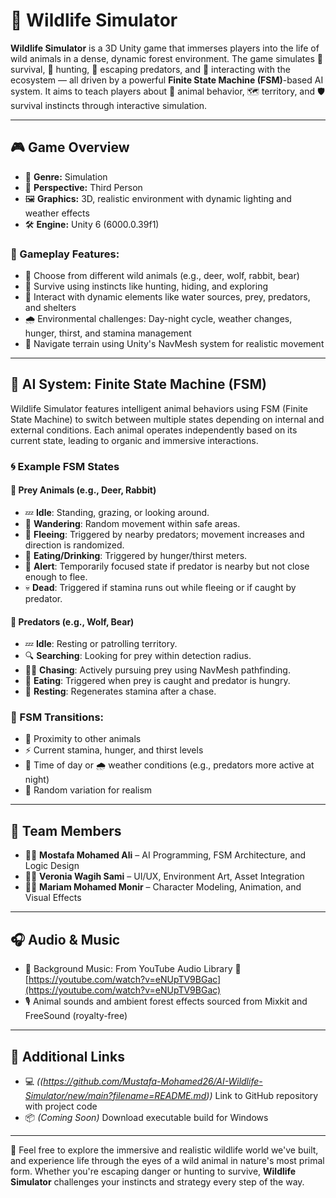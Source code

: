 # 🐾 Wildlife Simulator

**Wildlife Simulator** is a 3D Unity game that immerses players into the life of wild animals in a dense, dynamic forest environment. The game simulates 🦌 survival, 🐺 hunting, 🏃 escaping predators, and 🌲 interacting with the ecosystem — all driven by a powerful **Finite State Machine (FSM)**-based AI system. It aims to teach players about 🧬 animal behavior, 🗺️ territory, and 🛡️ survival instincts through interactive simulation.

---

## 🎮 Game Overview

* 🎯 **Genre:** Simulation
* 🧍 **Perspective:** Third Person
* 🖼️ **Graphics:** 3D, realistic environment with dynamic lighting and weather effects
* 🛠️ **Engine:** Unity 6 (6000.0.39f1)

### 🎯 Gameplay Features:

* 🐾 Choose from different wild animals (e.g., deer, wolf, rabbit, bear)
* 🧠 Survive using instincts like hunting, hiding, and exploring
* 🌊 Interact with dynamic elements like water sources, prey, predators, and shelters
* 🌧️ Environmental challenges: Day-night cycle, weather changes, hunger, thirst, and stamina management
* 🧭 Navigate terrain using Unity's NavMesh system for realistic movement

---

## 🧠 AI System: Finite State Machine (FSM)

Wildlife Simulator features intelligent animal behaviors using FSM (Finite State Machine) to switch between multiple states depending on internal and external conditions. Each animal operates independently based on its current state, leading to organic and immersive interactions.

### 🌀 Example FSM States

#### 🐇 Prey Animals (e.g., Deer, Rabbit)

* 💤 **Idle**: Standing, grazing, or looking around.
* 🚶 **Wandering**: Random movement within safe areas.
* 🏃 **Fleeing**: Triggered by nearby predators; movement increases and direction is randomized.
* 🍃 **Eating/Drinking**: Triggered by hunger/thirst meters.
* 👀 **Alert**: Temporarily focused state if predator is nearby but not close enough to flee.
* 💀 **Dead**: Triggered if stamina runs out while fleeing or if caught by predator.

#### 🐺 Predators (e.g., Wolf, Bear)

* 💤 **Idle**: Resting or patrolling territory.
* 🔍 **Searching**: Looking for prey within detection radius.
* 🏃‍♂️ **Chasing**: Actively pursuing prey using NavMesh pathfinding.
* 🍖 **Eating**: Triggered when prey is caught and predator is hungry.
* 🛌 **Resting**: Regenerates stamina after a chase.

### 🔄 FSM Transitions:

* 📍 Proximity to other animals
* ⚡ Current stamina, hunger, and thirst levels
* 🌙 Time of day or 🌧️ weather conditions (e.g., predators more active at night)
* 🎲 Random variation for realism

---

## 👥 Team Members

* 👨‍💻 **Mostafa Mohamed Ali** – AI Programming, FSM Architecture, and Logic Design
* 🧑‍🎨 **Veronia Wagih Sami** – UI/UX, Environment Art, Asset Integration
* 👩‍🎞️ **Mariam Mohamed Monir** – Character Modeling, Animation, and Visual Effects

---

## 🎧 Audio & Music

* 🎵 Background Music: From YouTube Audio Library
  🔗 [https://youtube.com/watch?v=eNUpTV9BGac](https://youtube.com/watch?v=eNUpTV9BGac)
* 🎙️ Animal sounds and ambient forest effects sourced from Mixkit and FreeSound (royalty-free)

---

## 🔗 Additional Links

* 💻 *((https://github.com/Mustafa-Mohamed26/AI-Wildlife-Simulator/new/main?filename=README.md))* Link to GitHub repository with project code
* 📦 *(Coming Soon)* Download executable build for Windows

---

🌿 Feel free to explore the immersive and realistic wildlife world we've built, and experience life through the eyes of a wild animal in nature's most primal form. Whether you're escaping danger or hunting to survive, **Wildlife Simulator** challenges your instincts and strategy every step of the way.
